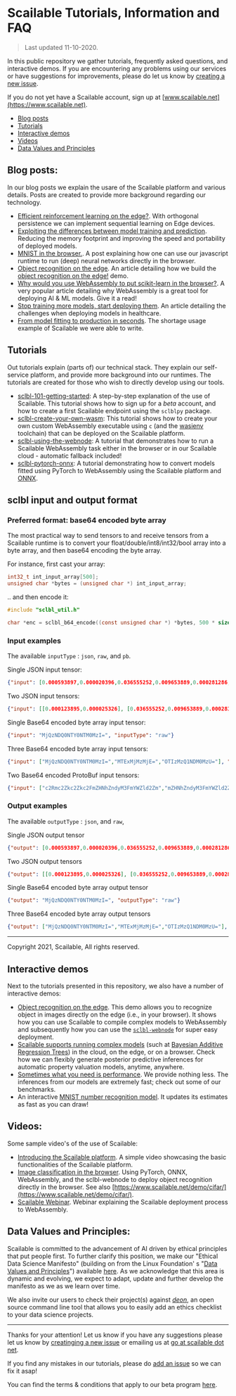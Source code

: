 # Scailable Tutorials, Information and FAQ
> Last updated 11-10-2020.

In this public repository we gather tutorials, frequently asked questions, and interactive demos. If you are encountering any problems using our services or have suggestions for improvements, please do let us know by [creating a new issue](https://github.com/scailable/sclbl-tutorials/issues/new). 

If you do not yet have a Scailable account, sign up at [www.scailable.net](https://www.scailable.net).

- [Blog posts](https://github.com/scailable/sclbl-tutorials#blog-posts)
- [Tutorials](https://github.com/scailable/sclbl-tutorials#tutorials)
- [Interactive demos](https://github.com/scailable/sclbl-tutorials#interactive-demos)
- [Videos](https://github.com/scailable/sclbl-tutorials#videos)
- [Data Values and Principles](https://github.com/scailable/sclbl-tutorials#data-values-and-principles)

## Blog posts:
In our blog posts we explain the usare of the Scailable platform and various details. Posts are created to provide more background regarding our technology.

* [Efficient reinforcement learning on the edge?](https://towardsdatascience.com/efficient-reinforcement-learning-on-the-edge-331afa979a30). With orthogonal persistence we can implement sequential learning on Edge devices.
* [Exploiting the differences between model training and prediction](https://towardsdatascience.com/exploiting-the-differences-between-model-training-and-prediction-40f087e52923). Reducing the memory footprint and improving the speed and portability of deployed models.
* [MNIST in the browser.](https://towardsdatascience.com/mnist-in-the-browser-f03cc4f055a1). A post explaining how one can use our javascript runtime to run (deep) neural networks directly in the browser.
* [Object recognition on the edge](https://medium.com/@maurits.kaptein/object-recognition-on-the-edge-fc8aaaeb2c53). An article detailing how we build the [object recognition on the edge!](https://www.scailable.net/demo/cifar/) demo.
* [Why would you use WebAssembly to put scikit-learn in the browser?](https://towardsdatascience.com/why-would-you-use-webassembly-to-put-scikit-learn-in-the-browser-77671e8718d6). A very popular article detailing why WebAssembly is a great tool for deploying AI & ML models. Give it a read!
* [Stop training more models, start deploying them](https://towardsdatascience.com/stop-training-more-models-start-deploying-them-using-webassembly-49a3f178569e). An article detailing the challenges when deploying models in healthcare.
* [From model fitting to production in seconds](https://towardsdatascience.com/from-model-fitting-to-production-in-seconds-8e6823d87f5d). The shortage usage example of Scailable we were able to write.

## Tutorials
Out tutorials explain (parts of) our technical stack. They explain our self-service platform, and provide more background into our runtimes. The tutorials are created for those who wish to directly develop using our tools.

* [sclbl-101-getting-started](https://github.com/scailable/sclbl-tutorials/tree/master/sclbl-101-getting-started): A step-by-step explanation of the use of Scailable. This tutorial shows how to sign up for a *beta* account, and how to create a first Scailable endpoint using the `sclblpy` package. 
* [sclbl-create-your-own-wasm](https://github.com/scailable/sclbl-tutorials/tree/master/sclbl-create-your-own-wasm): This tutorial shows how to create your own custom WebAssembly executable using `c` (and the [wasienv](https://medium.com/wasmer/wasienv-wasi-development-workflow-for-humans-1811d9a50345) toolchain) that can be deployed on the Scailable platform.
* [sclbl-using-the-webnode](https://github.com/scailable/sclbl-tutorials/tree/master/sclbl-using-the-webnode): A tutorial that demonstrates how to run a Scailable WebAssembly task either in the browser or in our Scailable cloud - automatic fallback included!
* [sclbl-pytorch-onnx](https://github.com/scailable/sclbl-tutorials/blob/master/sclbl-pytorch-onnx/README.md): A tutorial demonstrating how to convert models fitted using PyTorch to WebAssembly using the Scailable platform and [ONNX](http://onnx.ai).

## sclbl input and output format



### Preferred format: base64 encoded byte array

The most practical way to send tensors to and receive tensors from a Scailable runtime is to convert your float/double/int8/int32/bool array into a byte array, and then base64 encoding the byte array.

For instance, first cast your array:

```c
int32_t int_input_array[500];
unsigned char *bytes = (unsigned char *) int_input_array;
```

.. and then encode it:

```c
#include "sclbl_util.h"

char *enc = sclbl_b64_encode((const unsigned char *) *bytes, 500 * sizeof(int32_t));
```



### Input examples

The available `inputType` :   `json`, `raw`, and `pb`.

Single JSON input tensor:

```json
{"input": [0.000593897,0.000020396,0.036555252,0.009653889,0.000281286,0.952525370,0.000369997], "inputType": "json"}
```

Two JSON input tensors:

```json
{"input": [[0.000123895,0.000025326], [0.036555252,0.009653889,0.000281286]], "inputType": "json"}
```

Single Base64 encoded byte array input tensor:

```json
{"input": "MjQzNDQ0NTY0NTM0MzI=", "inputType": "raw"}
```

Three Base64 encoded byte array input tensors:

```json
{"input": ["MjQzNDQ0NTY0NTM0MzI=","MTExMjMzMjE=","OTIzMzQ1NDM0MzU="], "outputType": "raw"}
```

Two Base64 encoded ProtoBuf input tensors:

```json
{"input": ["c2Rmc2Zkc2Zkc2FmZHNhZndyM3FmYWZld2Zm","mZHNhZndyM3FmYWZld2ZmM0MjM0MmFmd2FlMzQ="], "outputType": "pb"}
```



### Output examples

The available `outputType` :  `json`,  and `raw`,

Single JSON output tensor

```json
{"output": [0.000593897,0.000020396,0.036555252,0.009653889,0.000281286,0.952525370,0.000369997], "outputType": "json"}
```

Two JSON output tensors

```json
{"output": [[0.000123895,0.000025326], [0.036555252,0.009653889,0.000281286]], "outputType": "json"}
```

Single Base64 encoded byte array output tensor

```json
{"output": "MjQzNDQ0NTY0NTM0MzI=", "outputType": "raw"}
```

Three Base64 encoded byte array output tensors

```json
{"output": ["MjQzNDQ0NTY0NTM0MzI=","MTExMjMzMjE=","OTIzMzQ1NDM0MzU="], "outputType": "raw"}
```



------

Copyright 2021, Scailable, All rights reserved.

## Interactive demos
Next to the tutorials presented in this repository, we also have a number of interactive demos:

* [Object recognition on the edge](https://www.scailable.net/demo/cifar/). This demo allows you to recognize object in images directly on the edge (i.e., in your browser). It shows how you can use Scailable to compile complex models to WebAssembly and subsequently how you can use the [`sclbl-webnode`](https://github.com/scailable/sclbl-webnode) for super easy deployment.
* [Scailable supports running complex models](https://www.scailable.net/demo/avm/) (such at [Bayesian Additive Regression Trees](https://projecteuclid.org/euclid.aoas/1273584455)) in the cloud, on the edge, or on a browser. Check how we can flexibly generate posterior predictive inferences for automatic property valuation models, anytime, anywhere.
* [Sometimes what you need is performance](https://www.scailable.net/demo/bench/). We provide nothing less. The inferences from our models are extremely fast; check out some of our benchmarks.
* An interactive [MNIST number recognition model](https://www.scailable.net/demo/mnist/). It updates its estimates as fast as you can draw!

## Videos:
Some sample video's of the use of Scailable:

* [Introducing the Scailable platform](https://youtu.be/47wUrjtgFcs). A simple video showcasing the basic functionalities of the Scailable platform.
* [Image classification in the browser](https://www.youtube.com/watch?v=3m8V-zahU8g). Using PyTorch, ONNX, WebAssembly, and the sclbl-webnode to deploy object recognition directly in the browser. See also [https://www.scailable.net/demo/cifar/](https://www.scailable.net/demo/cifar/).
* [Scailable Webinar](https://www.youtube.com/watch?v=ldhTSQ6K_Co&feature=youtu.be). Webinar explaining the Scailable deployment process to WebAssembly.


## Data Values and Principles:

Scailable is committed to the advancement of AI driven by ethical principles that put people first. To further clarify this position, we make our "Ethical Data Science Manifesto" (building on from the Linux Foundation' s "[Data Values and Principles](https://datapractices.org/manifesto/)") available [here](https://github.com/scailable/sclbl-tutorials/blob/master/RESPONSIBLE-AI-MANIFESTO.md). As we acknowledge that this area is dynamic and evolving, we expect to adapt, update and further develop the manifesto as we as we learn over time. 

We also invite our users to check their project(s) against *[deon](https://deon.drivendata.org/)*, an open source command line tool that allows you to easily add an ethics checklist to your data science projects.



----------


Thanks for your attention! Let us know if you have any suggestions please let us know by [creatinging a new issue](https://github.com/scailable/sclbl-tutorials/issues/new) or emailing us at [go at scailable dot net](mailto:go@scailable.net).

If you find any mistakes in our tutorials, please do [add an issue](https://github.com/scailable/sclbl-tutorials/issues/new) so we can fix it asap!

You can find the terms & conditions that apply to our beta program [here](https://github.com/scailable/sclbl-tutorials/blob/master/terms/README.md).
